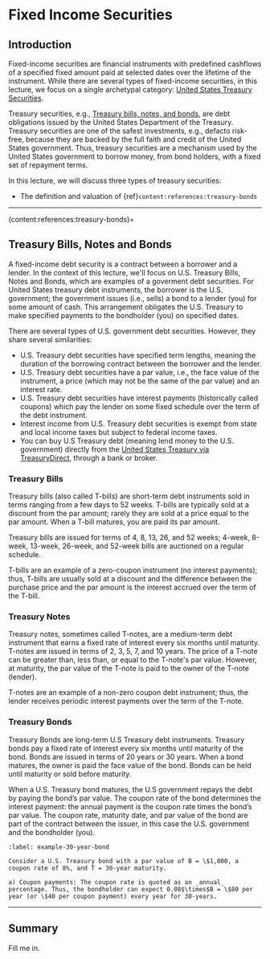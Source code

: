 # Fixed Income Securities

## Introduction
Fixed-income securities are financial instruments with predefined cashflows of a specified fixed amount paid at selected dates over the lifetime of the instrument. While there are several types of fixed-income securities, in this lecture, we focus on a single archetypal category: [United States Treasury Securities](https://www.investor.gov/introduction-investing/investing-basics/glossary/treasury-securities). 

Treasury securities, e.g., [Treasury bills, notes, and bonds](https://www.treasurydirect.gov/indiv/products/prod_tbonds_glance.htm), are debt obligations issued by the United States Department of the Treasury. Treasury securities are one of the safest investments, e.g., defacto risk-free, because they are backed by the full faith and credit of the United States government. Thus, treasury securities are a mechanism used by the United States government to borrow money, from bond holders, with a fixed set of repayment terms. 

In this lecture, we will discuss three types of treasury securities:

* The definition and valuation of {ref}`content:references:treasury-bonds`


---

(content:references:treasury-bonds)=
## Treasury Bills, Notes and Bonds
A fixed-income debt security is a contract between a borrower and a lender. In the context of this lecture, 
we'll focus on U.S. Treasury Bills, Notes and Bonds, which are examples of a goverment debt securities. 
For United States treasury debt instruments, the borrower is the U.S. government; the government issues (i.e., sells) a bond to a lender (you) for some amount of cash. This arrangement obligates the U.S. Treasury to make specified payments to the bondholder (you) on specified dates.

There are several types of U.S. government debt securities. However, they share several similarities:

* U.S. Treasury debt securities have specified term lengths, meaning the duration of the borrowing contract between the borrower and the lender. 
* U.S. Treasury debt securities have a par value, i.e., the face value of the instrument, a price (which may not be the same of the par value) and an interest rate.
* U.S. Treasury debt securities have interest payments (historically called coupons) which pay the lender on some fixed schedule over the term of the debt instrument. 
* Interest income from U.S. Treasury debt securities is exempt from state and local income taxes but subject to federal income taxes.
* You can buy U.S Treasury debt (meaning lend money to the U.S. government) directly from the [United States Treasury via TreasuryDirect](https://www.treasurydirect.gov/indiv/products/prod_tbonds_glance.htm), through a bank or broker.


### Treasury Bills
Treasury bills (also called T-bills) are short-term debt instruments sold in terms ranging from a few days to 52 weeks. T-bills are typically sold at a discount from the par amount; rarely they are sold at a price equal to the par amount. When a T-bill matures, you are paid its par amount. 

Treasury bills are issued for terms of 4, 8, 13, 26, and 52 weeks; 4-week, 8-week, 13-week, 26-week, and 52-week bills are auctioned on a regular schedule.  

T-bills are an example of a zero-coupon instrument (no interest payments); thus, T-bills are usually sold at a discount and the difference between the purchase price and the par amount is the interest accrued over the term of the T-bill.

### Treasury Notes
Treasury notes, sometimes called T-notes, are a medium-term debt instrument that earns a fixed rate of interest every six months until maturity. T-notes are issued in terms of 2, 3, 5, 7, and 10 years. The price of a T-note can be greater than, less than, or equal to the T-note's par value. However, at maturity, the par value of the T-note is paid to the owner of the T-note (lender). 

T-notes are an example of a non-zero coupon debt instrument; thus, the lender receives periodic interest payments over the term of the T-note.

### Treasury Bonds
Treasury Bonds are long-term U.S Treasury debt instruments. Treasury bonds pay a fixed rate of interest every six months until maturity of the bond. Bonds are issued in terms of 20 years or 30 years. When a bond matures, the owner is paid the face value of the bond. Bonds can be held until maturity or sold before maturity. 

When a U.S. Treasury bond matures, the U.S government repays the debt by paying the bond’s par value. The coupon rate of the bond determines the interest payment: the annual payment is the coupon rate times the bond’s par value. The coupon rate, maturity date, and par value of the bond are part of the contract between the issuer, in this case the U.S. government and the bondholder (you).


````{prf:example} U.S. Treasury Bond Maturity Calculation
:label: example-30-year-bond

Consider a U.S. Treasury bond with a par value of B = \$1,000, a coupon rate of 8%, and T = 30-year maturity. 

a) Coupon payments: The coupon rate is quoted as an _annual_ percentage. Thus, the bondholder can expect 0.08$\times$B = \$80 per year (or \$40 per coupon payment) every year for 30-years. 
````

---

## Summary
Fill me in.